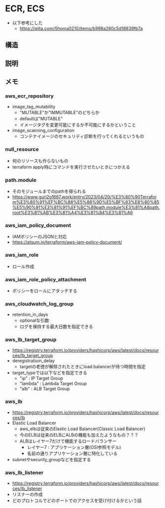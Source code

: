 # ECR, ECS
- 以下参考にした
  - https://qiita.com/Shoma0210/items/b998a260c5d18839fb7a


## 構造

## 説明

## メモ
### aws_ecr_repository
- image_tag_mutability
  - "MUTABLE"か"IMMUTABLE"のどちらか
  - defaultは"MUTABLE"
  - イメージタグを変更可能にするか不可能にするかということ
- image_scanning_configuration
  - コンテナイメージのセキュリティ診断を行ってくれるというもの

### null_resource
- 何のリソースも作らないもの
- terraform apply時にコマンドを実行させたいときにつかえる

### path.module
- そのモジュールまでのpathを得られる
- https://www.guri2o1667.work/entry/2023/04/20/%E3%80%90Terraform%E3%80%91%EF%BC%88%E5%88%9D%E5%BF%83%E8%80%85%E5%90%91%E3%81%91%EF%BC%89path.module%E3%81%A8path.root%E3%81%AB%E3%81%A4%E3%81%84%E3%81%A6

### aws_iam_policy_document
- IAMポリシーのJSONと対応
- https://atsum.in/terraform/aws-iam-policy-document/

### aws_iam_role
- ロール作成

### aws_iam_role_policy_attachment
- ポリシーをロールにアタッチする

### aws_cloudwatch_log_group
- retention_in_days
  - optionalな引数
  - ログを保持する最大日数を指定できる

### aws_lb_target_group
- https://registry.terraform.io/providers/hashicorp/aws/latest/docs/resources/lb_target_group
- deregistratioin_delay
  - targetの老徳が解除されたときにload balancerが待つ時間を指定
- target_typeでは以下などを指定できる
  - "ip" : IP Target Group
  - "lambda" : Lambda Target Group
  - "alb" : ALB Target Group

### aws_lb
- https://registry.terraform.io/providers/hashicorp/aws/latest/docs/resources/lb
- Elastic Load Balancer
  - aws_elbは従来のElastic Load Balancer(Classic Load Balancer)
  - 今のELBは従来のELBにALBの機能も加えたようなもの？？？
  - ALBはレイヤー7だけで機能するロードバランサー
    - レイヤー7 : アプリケーション層(OSI参照モデル)
    - 名前の通りアプリケーション層に特化している
- subnetやsecurity_groupなどを指定する

### aws_lb_listener
- https://registry.terraform.io/providers/hashicorp/aws/latest/docs/resources/lb_listener
- リスナーの作成
- どのプロトコルでどのポートでのアクセスを受け付けるかという話